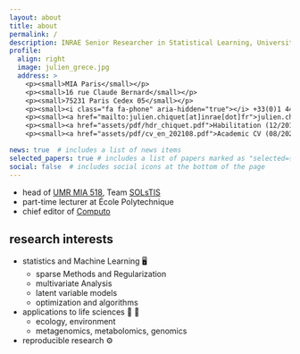 ```yaml
---
layout: about
title: about
permalink: /
description: INRAE Senior Researcher in Statistical Learning, Université Paris-Saclay, AgroParisTech, INRAE
profile:
  align: right
  image: julien_grece.jpg
  address: >
    <p><small>MIA Paris</small></p>
    <p><small>16 rue Claude Bernard</small></p>
    <p><small>75231 Paris Cedex 05</small></p>
    <p><small><i class="fa fa-phone" aria-hidden="true"></i> +33(0)1 44 08 18 39</small></p>
    <p><small><a href="mailto:julien.chiquet[at]inrae[dot]fr">julien.chiquet[at]inrae[dot]fr</a</small></p>
    <p><small><a href="assets/pdf/hdr_chiquet.pdf">Habilitation (12/2015)</a></small></p>
    <p><small><a href="assets/pdf/cv_en_202108.pdf">Academic CV (08/2021)</a></small></p>

news: true  # includes a list of news items
selected_papers: true # includes a list of papers marked as "selected={true}"
social: false  # includes social icons at the bottom of the page
---
```


- head of <a href="https://www6.inrae.fr/mia-paris">UMR MIA 518</a>, Team [SOLsTIS](https://www6.inrae.fr/mia-paris/Equipes/SOLsTIS)
- part-time lecturer at École Polytechnique
- chief editor of [Computo](https://computo.sfds.asso.fr/)

## research interests

- statistics and Machine Learning :desktop_computer: 
   - sparse Methods and Regularization
   - multivariate Analysis
   - latent variable models
   - optimization and algorithms
- applications to life sciences :seedling: :bee: 
   - ecology, environment
   - metagenomics, metabolomics, genomics
- reproducible research :gear:

